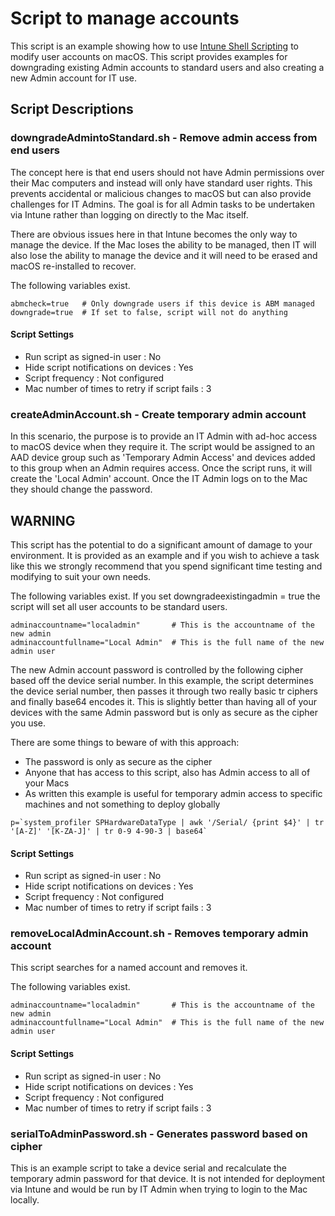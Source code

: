 # Script to manage accounts

This script is an example showing how to use [Intune Shell Scripting](https://docs.microsoft.com/en-us/mem/intune/apps/macos-shell-scripts) to modify user accounts on macOS. This script provides examples for downgrading existing Admin accounts to standard users and also creating a new Admin account for IT use.

## Script Descriptions

### downgradeAdmintoStandard.sh - Remove admin access from end users

The concept here is that end users should not have Admin permissions over their Mac computers and instead will only have standard user rights. This prevents accidental or malicious changes to macOS but can also provide challenges for IT Admins. The goal is for all Admin tasks to be undertaken via Intune rather than logging on directly to the Mac itself.

There are obvious issues here in that Intune becomes the only way to manage the device. If the Mac loses the ability to be managed, then IT will also lose the ability to manage the device and it will need to be erased and macOS re-installed to recover.

The following variables exist.

```
abmcheck=true   # Only downgrade users if this device is ABM managed
downgrade=true  # If set to false, script will not do anything
```
#### Script Settings

- Run script as signed-in user : No
- Hide script notifications on devices : Yes
- Script frequency : Not configured
- Mac number of times to retry if script fails : 3

### createAdminAccount.sh - Create temporary admin account

In this scenario, the purpose is to provide an IT Admin with ad-hoc access to macOS device when they require it.  The script would be assigned to an AAD device group such as 'Temporary Admin Access' and devices added to this group when an Admin requires access. Once the script runs, it will create the 'Local Admin' account. Once the IT Admin logs on to the Mac they should change the password.

## WARNING

This script has the potential to do a significant amount of damage to your environment. It is provided as an example and if you wish to achieve a task like this we strongly recommend that you spend significant time testing and modifying to suit your own needs.

The following variables exist. If you set downgradeexistingadmin = true the script will set all user accounts to be standard users.
```
adminaccountname="localadmin"       # This is the accountname of the new admin
adminaccountfullname="Local Admin"  # This is the full name of the new admin user
```

The new Admin account password is controlled by the following cipher based off the device serial number. In this example, the script determines the device serial number, then passes it through two really basic tr ciphers and finally base64 encodes it. This is slightly better than having all of your devices with the same Admin password but is only as secure as the cipher you use.

There are some things to beware of with this approach:

- The password is only as secure as the cipher
- Anyone that has access to this script, also has Admin access to all of your Macs
- As written this example is useful for temporary admin access to specific machines and not something to deploy globally

```
p=`system_profiler SPHardwareDataType | awk '/Serial/ {print $4}' | tr '[A-Z]' '[K-ZA-J]' | tr 0-9 4-90-3 | base64`
```
#### Script Settings

- Run script as signed-in user : No
- Hide script notifications on devices : Yes
- Script frequency : Not configured
- Mac number of times to retry if script fails : 3

### removeLocalAdminAccount.sh - Removes temporary admin account

This script searches for a named account and removes it.

The following variables exist.

```
adminaccountname="localadmin"       # This is the accountname of the new admin
adminaccountfullname="Local Admin"  # This is the full name of the new admin user
```

#### Script Settings

- Run script as signed-in user : No
- Hide script notifications on devices : Yes
- Script frequency : Not configured
- Mac number of times to retry if script fails : 3

### serialToAdminPassword.sh - Generates password based on cipher

This is an example script to take a device serial and recalculate the temporary admin password for that device. It is not intended for deployment via Intune and would be run by IT Admin when trying to login to the Mac locally.
